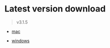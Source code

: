 # Latest version download

> v3.1.5

- [mac](https://github.com/train-snkrs/pkgs/releases/download/v3.1.5-mac/account-train-3.1.5.dmg)

- [windows](https://github.com/train-snkrs/pkgs/releases/download/v3.1.5-windows/account-train.Setup.3.1.5.exe)
